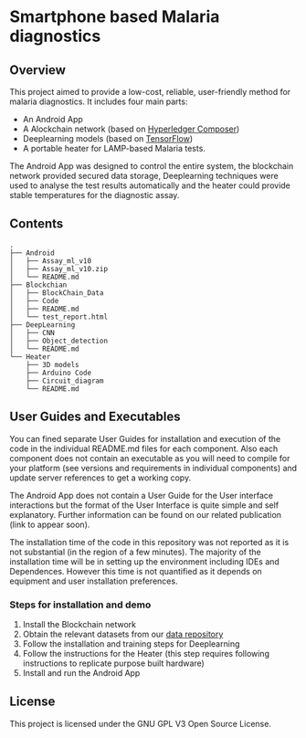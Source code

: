 
# Smartphone based Malaria diagnostics

## Overview

This project aimed to provide a low-cost, reliable, user-friendly method for malaria diagnostics. It includes four main parts: 
* An Android App
*  A Alockchain network (based on [ Hyperledger Composer](https://hyperledger.github.io/composer/latest/))
*  Deeplearning models (based on [TensorFlow](https://www.tensorflow.org/)) 
*  A portable heater for LAMP-based Malaria tests. 

The Android App was designed to control the entire system, the blockchain network provided secured data storage, Deeplearning techniques were used to analyse the test results automatically and the heater could provide stable temperatures for the diagnostic assay. 

## Contents


```
.
├── Android
│   ├── Assay_ml_v10
│   ├── Assay_ml_v10.zip
│   └── README.md
├── Blockchian
│   ├── BlockChain_Data
│   ├── Code
│   ├── README.md
│   └── test_report.html
├── DeepLearning
│   ├── CNN
│   ├── Object_detection
│   └── README.md
└── Heater
    ├── 3D models
    ├── Arduino Code
    ├── Circuit_diagram
    └── README.md
```

## User Guides and Executables
You can fined separate User Guides for installation and execution of the code in the individual README.md files for each component. Also each component does not contain an executable as you will need to compile for your platform (see versions and requirements in individual components) and update server references to get a working copy. 

The Android App does not contain a User Guide for the User interface interactions but the format of the User Interface is quite simple and self explanatory. Further information can be found on our related publication (link to appear soon).

The installation time of the code in this repository was not reported as it is not substantial (in the region of a few minutes). The majority of the installation time will be in setting up the environment including IDEs and Dependences. However this time is not quantified as it depends on equipment and user installation preferences. 

### Steps for installation and demo 
1. Install the Blockchain network
2. Obtain the relevant datasets from our [data repository]()
3. Follow the installation and training steps for Deeplearning
4. Follow the instructions for the Heater (this step requires following instructions to replicate purpose built hardware)
5. Install and run the Android App
 
## License

This project is licensed under the GNU GPL V3 Open Source License.
